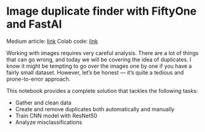 # Image duplicate finder with FiftyOne and FastAI
Medium article: <a href="https://medium.com/@dissagaliyeva/image-duplicate-finder-with-fiftyone-and-fastai-217c26ef3802#8a97">link</a> 
Colab code: <a href="https://colab.research.google.com/drive/1qasxsy-yErhTt9LP0VH197yXkqkc8xNe?usp=sharing">link</a> 

Working with images requires very careful analysis. There are a lot of things that can go wrong, and today we will be covering the idea of duplicates. I know it might be tempting to go over the images one by one if you have a fairly small dataset. However, let’s be honest — it’s quite a tedious and prone-to-error approach.

This notebook provides a complete solution that tackles the following tasks:
- Gather and clean data
- Create and remove duplicates both automatically and manually 
- Train CNN model with ResNet50
- Analyze misclassifications
